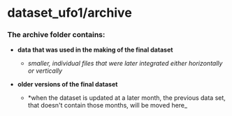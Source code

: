 # dataset_ufo1/archive

### The archive folder contains: 
 - **data that was used in the making of the final dataset**

   - _smaller, individual files that were later integrated either 
   horizontally or vertically_
  

 - **older versions of the final dataset** 
   - *when the dataset is updated at a later month, the previous data set, that doesn't contain those months, 
   will be moved here_
